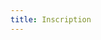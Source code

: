 ```yaml
---
title: Inscription
---
```


<br/>
<br/>

<div class="row">

<!-- COMPLET
  <div class="col-lg-12 col-md-12 text-center">
    <h2>Événement complet!</h2>
    <b>Nous travaillons actuellement pour ajouter des places supplémentaires,
      n'hésitez pas à suivre notre <a href="https://twitter.com/PGDAY_Fr">fil
        twitter</a> pour être prévenu dès que de nouvelles
    places seront disponibles.</b>
  </div>

-->

<!-- PAS ENCORE OUVERT

<div class="row">
  <div class="col-sm-1"></div>
  <div class="col-lg-12 col-md-12 text-center section-colored">
    <h4> Inscriptions : Les inscriptions ne sont pas ouvertes !</h4>
  </div>
</div>

-->

<!-- OUVERT
<div class="col-md-8 col-md-offset-2 section-colored text-center">

<div style="width:100%; text-align:left;">
<iframe src="https://eventbrite.fr/tickets-external?eid=59197191393&ref=etckt" frameborder="0" height="500" width="100%" vspace="0" hspace="0" marginheight="5" marginwidth="5" scrolling="auto" allowtransparency="true"></iframe>
</div>

</div>
-->


</div> <!-- fin de row -->
